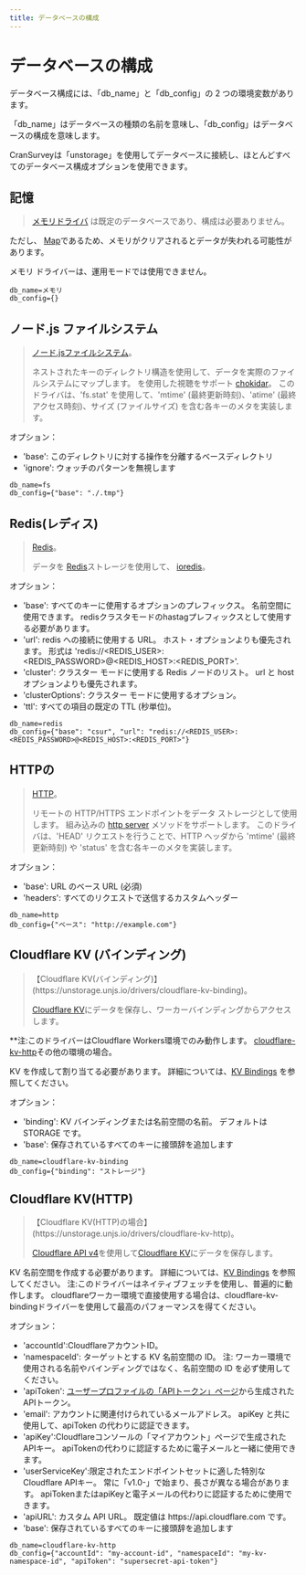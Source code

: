 ```yaml
---
title: データベースの構成
---
```


# データベースの構成

データベース構成には、「db\_name」と「db\_config」の 2 つの環境変数があります。

「db\_name」はデータベースの種類の名前を意味し、「db\_config」はデータベースの構成を意味します。

CranSurveyは「unstorage」を使用してデータベースに接続し、ほとんどすべてのデータベース構成オプションを使用できます。

## 記憶

> [メモリドライバ](https://unstorage.unjs.io/drivers/memory) は既定のデータベースであり、構成は必要ありません。

ただし、 [Map](https://developer.mozilla.org/en-US/docs/Web/JavaScript/Reference/Global_Objects/Map)であるため、メモリがクリアされるとデータが失われる可能性があります。

メモリ ドライバーは、運用モードでは使用できません。

```env
db_name=メモリ
db_config={}
```

## ノード.js ファイルシステム

> [ノード.jsファイルシステム](https://unstorage.unjs.io/drivers/fs)。
>
> ネストされたキーのディレクトリ構造を使用して、データを実際のファイルシステムにマップします。 を使用した視聴をサポート [chokidar](https://github.com/paulmillr/chokidar)。
> このドライバは、'fs.stat' を使用して、'mtime' (最終更新時刻)、'atime' (最終アクセス時刻)、サイズ (ファイルサイズ) を含む各キーのメタを実装します。

オプション：

- 'base': このディレクトリに対する操作を分離するベースディレクトリ
- 'ignore': ウォッチのパターンを無視します

```env
db_name=fs
db_config={"base": "./.tmp"}
```

## Redis(レディス)

> [Redis](https://unstorage.unjs.io/drivers/redis)。
>
> データを [Redis](https://redis.com/)ストレージを使用して、 [ioredis](https://github.com/luin/ioredis)。

オプション：

- 'base': すべてのキーに使用するオプションのプレフィックス。 名前空間に使用できます。 redisクラスタモードのhastagプレフィックスとして使用する必要があります。
- 'url': redis への接続に使用する URL。 ホスト・オプションよりも優先されます。 形式は 'redis\://\<REDIS\_USER>:\<REDIS\_PASSWORD>@\<REDIS\_HOST>:\<REDIS\_PORT>'.
- 'cluster': クラスター モードに使用する Redis ノードのリスト。 url と host オプションよりも優先されます。
- 'clusterOptions': クラスター モードに使用するオプション。
- 'ttl': すべての項目の既定の TTL (秒単位)。

```env
db_name=redis
db_config={"base": "csur", "url": "redis://<REDIS_USER>:<REDIS_PASSWORD>@<REDIS_HOST>:<REDIS_PORT>"}
```

## HTTPの

> [HTTP](https://unstorage.unjs.io/drivers/http)。
>
> リモートの HTTP/HTTPS エンドポイントをデータ ストレージとして使用します。 組み込みの [http server](https://unstorage.unjs.io/http-server) メソッドをサポートします。
> このドライバは、'HEAD' リクエストを行うことで、HTTP ヘッダから 'mtime' (最終更新時刻) や 'status' を含む各キーのメタを実装します。

オプション：

- 'base': URL のベース URL (必須)
- 'headers': すべてのリクエストで送信するカスタムヘッダー

```env
db_name=http
db_config={"ベース": "http://example.com"}
```

## Cloudflare KV (バインディング)

> 【Cloudflare KV(バインディング)】(https\://unstorage.unjs.io/drivers/cloudflare-kv-binding)。
>
> [Cloudflare KV](https://developers.cloudflare.com/workers/runtime-apis/kv)にデータを保存し、ワーカーバインディングからアクセスします。

\*\*注:このドライバーはCloudflare Workers環境でのみ動作します。 [cloudflare-kv-http](https://unstorage.unjs.io/drivers/cloudflare-kv-http)その他の環境の場合。

KV を作成して割り当てる必要があります。 詳細については、[KV Bindings](https://developers.cloudflare.com/workers/runtime-apis/kv#kv-bindings) を参照してください。

オプション：

- 'binding': KV バインディングまたは名前空間の名前。 デフォルトは STORAGE です。
- 'base': 保存されているすべてのキーに接頭辞を追加します

```env
db_name=cloudflare-kv-binding
db_config={"binding": "ストレージ"}
```

## Cloudflare KV(HTTP)

> 【Cloudflare KV(HTTP)の場合】(https\://unstorage.unjs.io/drivers/cloudflare-kv-http)。
>
> [Cloudflare API v4](https://api.cloudflare.com/)を使用して[Cloudflare KV](https://developers.cloudflare.com/workers/learning/how-kv-works/)にデータを保存します。

KV 名前空間を作成する必要があります。 詳細については、[KV Bindings](https://developers.cloudflare.com/workers/runtime-apis/kv#kv-bindings) を参照してください。
注:このドライバーはネイティブフェッチを使用し、普遍的に動作します。 cloudflareワーカー環境で直接使用する場合は、cloudflare-kv-bindingドライバーを使用して最高のパフォーマンスを得てください。

オプション：

- 'accountId':CloudflareアカウントID。
- 'namespaceId': ターゲットとする KV 名前空間の ID。 注: ワーカー環境で使用される名前やバインディングではなく、名前空間の ID を必ず使用してください。
- 'apiToken': [ユーザープロファイルの「APIトークン」ページ](https://dash.cloudflare.com/profile/api-tokens)から生成されたAPIトークン。
- 'email': アカウントに関連付けられているメールアドレス。 apiKey と共に使用して、apiToken の代わりに認証できます。
- 'apiKey':Cloudflareコンソールの「マイアカウント」ページで生成されたAPIキー。 apiTokenの代わりに認証するために電子メールと一緒に使用できます。
- 'userServiceKey':限定されたエンドポイントセットに適した特別なCloudflare APIキー。 常に「v1.0-」で始まり、長さが異なる場合があります。 apiTokenまたはapiKeyと電子メールの代わりに認証するために使用できます。
- 'apiURL': カスタム API URL。 既定値は https\://api.cloudflare.com です。
- 'base': 保存されているすべてのキーに接頭辞を追加します

```env
db_name=cloudflare-kv-http
db_config={"accountId": "my-account-id", "namespaceId": "my-kv-namespace-id", "apiToken": "supersecret-api-token"}
```

